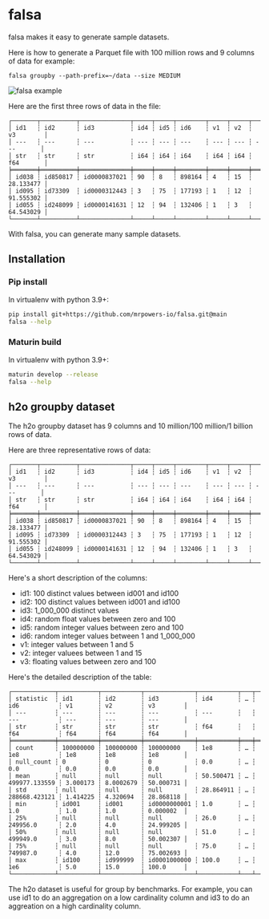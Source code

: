 # falsa

falsa makes it easy to generate sample datasets.

Here is how to generate a Parquet file with 100 million rows and 9 columns of data for example:

```
falsa groupby --path-prefix=~/data --size MEDIUM
```

![falsa example](https://github.com/mrpowers-io/falsa/blob/main/images/falsa_example.png)

Here are the first three rows of data in the file:

```
┌───────┬──────────┬──────────────┬─────┬─────┬────────┬─────┬─────┬───────────┐
│ id1   ┆ id2      ┆ id3          ┆ id4 ┆ id5 ┆ id6    ┆ v1  ┆ v2  ┆ v3        │
│ ---   ┆ ---      ┆ ---          ┆ --- ┆ --- ┆ ---    ┆ --- ┆ --- ┆ ---       │
│ str   ┆ str      ┆ str          ┆ i64 ┆ i64 ┆ i64    ┆ i64 ┆ i64 ┆ f64       │
╞═══════╪══════════╪══════════════╪═════╪═════╪════════╪═════╪═════╪═══════════╡
│ id038 ┆ id850817 ┆ id0000837021 ┆ 90  ┆ 8   ┆ 898164 ┆ 4   ┆ 15  ┆ 28.133477 │
│ id095 ┆ id73309  ┆ id0000312443 ┆ 3   ┆ 75  ┆ 177193 ┆ 1   ┆ 12  ┆ 91.555302 │
│ id055 ┆ id248099 ┆ id0000141631 ┆ 12  ┆ 94  ┆ 132406 ┆ 1   ┆ 3   ┆ 64.543029 │
└───────┴──────────┴──────────────┴─────┴─────┴────────┴─────┴─────┴───────────┘
```

With falsa, you can generate many sample datasets.

## Installation

### Pip install

In virtualenv with python 3.9+:

```sh
pip install git+https://github.com/mrpowers-io/falsa.git@main
falsa --help
```

### Maturin build

In virtualenv with python 3.9+:

```sh
maturin develop --release
falsa --help
```

## h2o groupby dataset

The h2o groupby dataset has 9 columns and 10 million/100 million/1 billion rows of data.

Here are three representative rows of data:

```
┌───────┬──────────┬──────────────┬─────┬─────┬────────┬─────┬─────┬───────────┐
│ id1   ┆ id2      ┆ id3          ┆ id4 ┆ id5 ┆ id6    ┆ v1  ┆ v2  ┆ v3        │
│ ---   ┆ ---      ┆ ---          ┆ --- ┆ --- ┆ ---    ┆ --- ┆ --- ┆ ---       │
│ str   ┆ str      ┆ str          ┆ i64 ┆ i64 ┆ i64    ┆ i64 ┆ i64 ┆ f64       │
╞═══════╪══════════╪══════════════╪═════╪═════╪════════╪═════╪═════╪═══════════╡
│ id038 ┆ id850817 ┆ id0000837021 ┆ 90  ┆ 8   ┆ 898164 ┆ 4   ┆ 15  ┆ 28.133477 │
│ id095 ┆ id73309  ┆ id0000312443 ┆ 3   ┆ 75  ┆ 177193 ┆ 1   ┆ 12  ┆ 91.555302 │
│ id055 ┆ id248099 ┆ id0000141631 ┆ 12  ┆ 94  ┆ 132406 ┆ 1   ┆ 3   ┆ 64.543029 │
└───────┴──────────┴──────────────┴─────┴─────┴────────┴─────┴─────┴───────────┘
```

Here's a short description of the columns:

* id1: 100 distinct values between id001 and id100
* id2: 100 distinct values between id001 and id100
* id3: 1_000_000 distinct values
* id4: random float values between zero and 100
* id5: random integer values between zero and 100
* id6: random integer values between 1 and 1_000_000
* v1: integer values between 1 and 5
* v2: integer valuees between 1 and 15
* v3: floating values between zero and 100

Here's the detailed description of the table:

```
┌────────────┬───────────┬───────────┬──────────────┬───────────┬───┬───────────────┬──────────┬───────────┬───────────┐
│ statistic  ┆ id1       ┆ id2       ┆ id3          ┆ id4       ┆ … ┆ id6           ┆ v1       ┆ v2        ┆ v3        │
│ ---        ┆ ---       ┆ ---       ┆ ---          ┆ ---       ┆   ┆ ---           ┆ ---      ┆ ---       ┆ ---       │
│ str        ┆ str       ┆ str       ┆ str          ┆ f64       ┆   ┆ f64           ┆ f64      ┆ f64       ┆ f64       │
╞════════════╪═══════════╪═══════════╪══════════════╪═══════════╪═══╪═══════════════╪══════════╪═══════════╪═══════════╡
│ count      ┆ 100000000 ┆ 100000000 ┆ 100000000    ┆ 1e8       ┆ … ┆ 1e8           ┆ 1e8      ┆ 1e8       ┆ 1e8       │
│ null_count ┆ 0         ┆ 0         ┆ 0            ┆ 0.0       ┆ … ┆ 0.0           ┆ 0.0      ┆ 0.0       ┆ 0.0       │
│ mean       ┆ null      ┆ null      ┆ null         ┆ 50.500471 ┆ … ┆ 499977.133559 ┆ 3.000173 ┆ 8.0002679 ┆ 50.000731 │
│ std        ┆ null      ┆ null      ┆ null         ┆ 28.864911 ┆ … ┆ 288668.423121 ┆ 1.414225 ┆ 4.320694  ┆ 28.868118 │
│ min        ┆ id001     ┆ id001     ┆ id0000000001 ┆ 1.0       ┆ … ┆ 1.0           ┆ 1.0      ┆ 1.0       ┆ 0.000002  │
│ 25%        ┆ null      ┆ null      ┆ null         ┆ 26.0      ┆ … ┆ 249956.0      ┆ 2.0      ┆ 4.0       ┆ 24.999205 │
│ 50%        ┆ null      ┆ null      ┆ null         ┆ 51.0      ┆ … ┆ 499949.0      ┆ 3.0      ┆ 8.0       ┆ 50.002307 │
│ 75%        ┆ null      ┆ null      ┆ null         ┆ 75.0      ┆ … ┆ 749987.0      ┆ 4.0      ┆ 12.0      ┆ 75.002693 │
│ max        ┆ id100     ┆ id999999  ┆ id0001000000 ┆ 100.0     ┆ … ┆ 1e6           ┆ 5.0      ┆ 15.0      ┆ 100.0     │
└────────────┴───────────┴───────────┴──────────────┴───────────┴───┴───────────────┴──────────┴───────────┴───────────┘
```

The h2o dataset is useful for group by benchmarks.  For example, you can use id1 to do an aggregation on a low cardinality column and id3 to do an aggreation on a high cardinality column.
